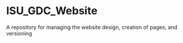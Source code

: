 ISU_GDC_Website
===============

A repository for managing the website design, creation of pages, and versioning
